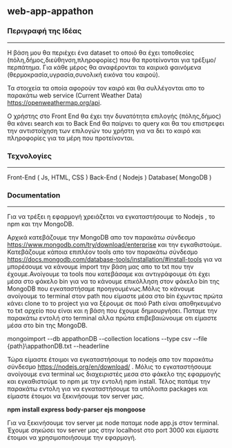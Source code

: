 ## web-app-appathon

### Περιγραφή της Ιδέας 
<hr>

Η βάση μου θα περιέχει ένα dataset το οποιό θα έχει τοποθεσίες (πόλη,δήμος,διεύθηνση,πληροφορίες) που θα προτείνονται για τρέξιμο/περπάτημα.
Για κάθε μέρος θα αναφέρονται τα καιρικά φαινόμενα (θερμοκρασία,υγρασία,συνολική εικόνα του καιρού).

Τα στοιχεία τα οποία αφορούν τον καιρό και θα συλλέγονται απο το παρακάτω web service (Current Weather Data) https://openweathermap.org/api.

O χρήστης στο Front End θα έχει την δυνατότητα επιλογής (πόλης,δήμος) θα κάνει search και το Back End θα παίρνει τo query και θα του επιστρεφει την αντιστοίχηση των επιλογών του χρήστη για να δει το καιρό και πληροφορίες για τα μέρη που προτείνονται.

### Τεχνολογίες
<hr>

Front-End ( Js, HTML, CSS )
Back-End ( Nodejs )
Database( MongoDB )

### Documentation
<hr>

Για να τρέξει η εφαρμογή χρειάζεται να εγκαταστήσουμε το Nodejs , το npm και την MongoDB.

Αρχικά κατεβάζουμε την MongoDB απο τον παρακάτω σύνδεσμο https://www.mongodb.com/try/download/enterprise και την εγκαθιστούμε.
Κατεβάζουμε κάποια επιπλέον tools απο τον παρακάτω σύνδεσμο https://docs.mongodb.com/database-tools/installation/#install-tools για να μπορέσουμε να κάνουμε import την βάση μας απο το txt που την έχουμε.Ανοίγουμε τα tools που κατεβάσαμε και αντιγράφουμε ότι έχει μέσα στο φάκελο bin για να το κάνουμε επικόλληση στον φάκελο bin της MongoDB που εγκαταστήσαμε προηγουμένως.Μόλις το κάνουμε ανοίγουμε το terminal στον path που είμαστε μέσα στο bin έχωντας πρώτα κάνει clone το το project για να ξέρουμε σε ποιό Path είναι αποθηκευμένο το txt αρχείο που είναι και η βάση που έχουμε δημιουργήσει.
Παταμε την παρακάτω εντολή στο terminal αλλα πρώτα επιβεβαιώνουμε οτι είμαστε μέσα στο bin της MongoDB.

mongoimport --db appathonDB --collection locations --type csv  --file  {path}\appathonDB.txt --headerline

Τώρα είμαστε έτοιμοι να εγκαταστήσουμε το nodejs απο τον παρακάτω σύνδεσμο https://nodejs.org/en/download/ . 
Μόλις το εγκαταστήσουμε  ανοίγουμε ενα terminal ως διαχειριστές μεσα στο φάκελο της εφαρμογής και εγκαθιστούμε το npm με την εντολή npm install.
Τέλος πατάμε την παρακάτω εντολη για να εγκαταστήσουμε τα υπόλοιπα packages και είμαστε έτοιμοι να ξεκινήσουμε τον server μας.

<b>npm install express body-parser ejs mongoose</b>

Για να ξεκινήσουμε τον server με node παταμε node app.js στον terminal.
Έχουμε σηκώσει τον server μας στην localhost στο port 3000 και είμαστε έτοιμοι να χρησιμοποιήσουμε την εφαρμογή.

